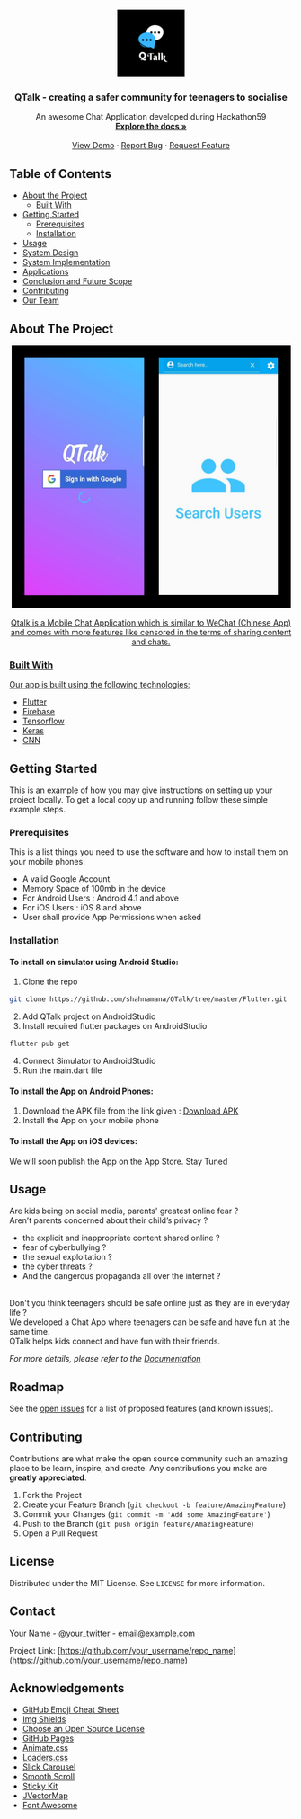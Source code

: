 <!-- PROJECT LOGO -->
<br />
<p align="center">
  <a href="https://github.com/shahnamana/QTalk">
    <img src="images/logo.png" alt="Logo" width="120" height="120">
  </a>

  <h3 align="center">QTalk - creating a safer community for teenagers to socialise</h3>

  <p align="center">
    An awesome Chat Application developed during Hackathon59
    <br />
    <a href="https://github.com/shahnamana/QTalk"><strong>Explore the docs »</strong></a>
    <br />
    <br />
    <a href="https://github.com/shahnamana/QTalk">View Demo</a>
    ·
    <a href="https://github.com/shahnamana/QTalk/issues">Report Bug</a>
    ·
    <a href="https://github.com/shahnamana/QTalk/issues">Request Feature</a>
  </p>
</p>



<!-- TABLE OF CONTENTS -->
## Table of Contents

* [About the Project](#about-the-project)
  * [Built With](#built-with)
* [Getting Started](#getting-started)
  * [Prerequisites](#prerequisites)
  * [Installation](#installation)
* [Usage](#usage)
* [System Design](#systemdesign)
* [System Implementation](#systemimplementation)
* [Applications](#applications)
* [Conclusion and Future Scope](#conclusion)
* [Contributing](#contributing)
* [Our Team](#team)




<!-- ABOUT THE PROJECT -->
## About The Project
<p align="center">
    <a href="https://github.com/shahnamana/QTalk">
    <img src="images/front.png" alt="Logo">
</p>
<p align="center">
Qtalk is a Mobile Chat Application which is similar to WeChat (Chinese App) and comes with more features like censored in the terms of sharing content and chats.
</p>

### Built With
Our app is built using the following technologies:
* [Flutter](https://flutter.dev)
* [Firebase](https://firebase.google.com)
* [Tensorflow](https://www.tensorflow.org)
* [Keras](https://keras.io)
* [CNN ](https://en.wikipedia.org/wiki/Convolutional_neural_network)



<!-- GETTING STARTED -->
## Getting Started

This is an example of how you may give instructions on setting up your project locally.
To get a local copy up and running follow these simple example steps.

### Prerequisites

This is a list things you need to use the software and how to install them on your mobile phones:

* A valid Google Account
* Memory Space of 100mb in the device
* For Android Users : Android 4.1 and above
* For iOS Users : iOS 8 and above
* User shall provide App Permissions when asked

### Installation

#### To install on simulator using Android Studio:
1. Clone the repo
```sh
git clone https://github.com/shahnamana/QTalk/tree/master/Flutter.git
```
2. Add QTalk project on AndroidStudio
3. Install required flutter packages on AndroidStudio
```sh
flutter pub get
```
4. Connect Simulator to AndroidStudio
5. Run the main.dart file

#### To install the App on Android Phones:
1. Download the APK file from the link given : 
[Download APK](https://example.com)
2. Install the App on your mobile phone

#### To install the App on iOS devices:
We will soon publish the App on the App Store. Stay Tuned

<!-- USAGE EXAMPLES -->
## Usage

Are kids being on social media, parents' greatest online fear ? 
<br />
Aren’t parents concerned about their child’s privacy ?
- the explicit and inappropriate content shared online ?
- fear of cyberbullying ?
- the sexual exploitation ?
- the cyber threats ?
- And the dangerous propaganda all over the internet ?

<br />
Don't you think teenagers should be safe online just as they are in everyday life ?

<br />
We developed a Chat App where teenagers can be safe and have fun at the same time. 

<br />
QTalk helps kids connect and have fun with their friends.

_For more details, please refer to the [Documentation](https://example.com)_



<!-- ROADMAP -->
## Roadmap

See the [open issues](https://github.com/othneildrew/Best-README-Template/issues) for a list of proposed features (and known issues).



<!-- CONTRIBUTING -->
## Contributing

Contributions are what make the open source community such an amazing place to be learn, inspire, and create. Any contributions you make are **greatly appreciated**.

1. Fork the Project
2. Create your Feature Branch (`git checkout -b feature/AmazingFeature`)
3. Commit your Changes (`git commit -m 'Add some AmazingFeature'`)
4. Push to the Branch (`git push origin feature/AmazingFeature`)
5. Open a Pull Request



<!-- LICENSE -->
## License

Distributed under the MIT License. See `LICENSE` for more information.



<!-- CONTACT -->
## Contact

Your Name - [@your_twitter](https://twitter.com/your_username) - email@example.com

Project Link: [https://github.com/your_username/repo_name](https://github.com/your_username/repo_name)



<!-- ACKNOWLEDGEMENTS -->
## Acknowledgements
* [GitHub Emoji Cheat Sheet](https://www.webpagefx.com/tools/emoji-cheat-sheet)
* [Img Shields](https://shields.io)
* [Choose an Open Source License](https://choosealicense.com)
* [GitHub Pages](https://pages.github.com)
* [Animate.css](https://daneden.github.io/animate.css)
* [Loaders.css](https://connoratherton.com/loaders)
* [Slick Carousel](https://kenwheeler.github.io/slick)
* [Smooth Scroll](https://github.com/cferdinandi/smooth-scroll)
* [Sticky Kit](http://leafo.net/sticky-kit)
* [JVectorMap](http://jvectormap.com)
* [Font Awesome](https://fontawesome.com)





<!-- MARKDOWN LINKS & IMAGES -->
<!-- https://www.markdownguide.org/basic-syntax/#reference-style-links -->
[contributors-shield]: https://img.shields.io/github/contributors/othneildrew/Best-README-Template.svg?style=flat-square
[contributors-url]: https://github.com/othneildrew/Best-README-Template/graphs/contributors
[forks-shield]: https://img.shields.io/github/forks/othneildrew/Best-README-Template.svg?style=flat-square
[forks-url]: https://github.com/othneildrew/Best-README-Template/network/members
[stars-shield]: https://img.shields.io/github/stars/othneildrew/Best-README-Template.svg?style=flat-square
[stars-url]: https://github.com/othneildrew/Best-README-Template/stargazers
[issues-shield]: https://img.shields.io/github/issues/othneildrew/Best-README-Template.svg?style=flat-square
[issues-url]: https://github.com/othneildrew/Best-README-Template/issues
[license-shield]: https://img.shields.io/github/license/othneildrew/Best-README-Template.svg?style=flat-square
[license-url]: https://github.com/othneildrew/Best-README-Template/blob/master/LICENSE.txt
[linkedin-shield]: https://img.shields.io/badge/-LinkedIn-black.svg?style=flat-square&logo=linkedin&colorB=555
[linkedin-url]: https://linkedin.com/in/othneildrew
[product-screenshot]: images/front.png
